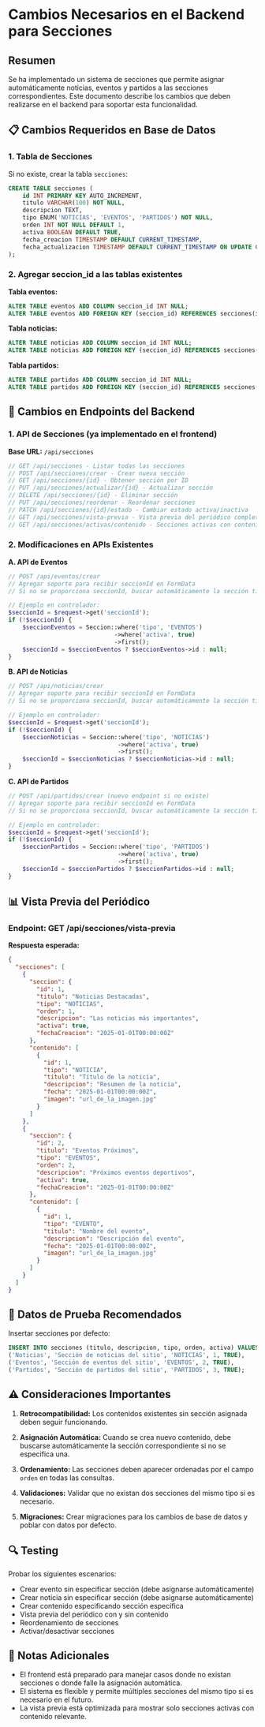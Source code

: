 # Cambios Necesarios en el Backend para Secciones

## Resumen
Se ha implementado un sistema de secciones que permite asignar automáticamente noticias, eventos y partidos a las secciones correspondientes. Este documento describe los cambios que deben realizarse en el backend para soportar esta funcionalidad.

## 📋 Cambios Requeridos en Base de Datos

### 1. Tabla de Secciones
Si no existe, crear la tabla `secciones`:

```sql
CREATE TABLE secciones (
    id INT PRIMARY KEY AUTO_INCREMENT,
    titulo VARCHAR(100) NOT NULL,
    descripcion TEXT,
    tipo ENUM('NOTICIAS', 'EVENTOS', 'PARTIDOS') NOT NULL,
    orden INT NOT NULL DEFAULT 1,
    activa BOOLEAN DEFAULT TRUE,
    fecha_creacion TIMESTAMP DEFAULT CURRENT_TIMESTAMP,
    fecha_actualizacion TIMESTAMP DEFAULT CURRENT_TIMESTAMP ON UPDATE CURRENT_TIMESTAMP
);
```

### 2. Agregar seccion_id a las tablas existentes

**Tabla eventos:**
```sql
ALTER TABLE eventos ADD COLUMN seccion_id INT NULL;
ALTER TABLE eventos ADD FOREIGN KEY (seccion_id) REFERENCES secciones(id) ON DELETE SET NULL;
```

**Tabla noticias:**
```sql
ALTER TABLE noticias ADD COLUMN seccion_id INT NULL;
ALTER TABLE noticias ADD FOREIGN KEY (seccion_id) REFERENCES secciones(id) ON DELETE SET NULL;
```

**Tabla partidos:**
```sql
ALTER TABLE partidos ADD COLUMN seccion_id INT NULL;
ALTER TABLE partidos ADD FOREIGN KEY (seccion_id) REFERENCES secciones(id) ON DELETE SET NULL;
```

## 🔧 Cambios en Endpoints del Backend

### 1. API de Secciones (ya implementado en el frontend)

**Base URL:** `/api/secciones`

```php
// GET /api/secciones - Listar todas las secciones
// POST /api/secciones/crear - Crear nueva sección
// GET /api/secciones/{id} - Obtener sección por ID
// PUT /api/secciones/actualizar/{id} - Actualizar sección
// DELETE /api/secciones/{id} - Eliminar sección
// PUT /api/secciones/reordenar - Reordenar secciones
// PATCH /api/secciones/{id}/estado - Cambiar estado activa/inactiva
// GET /api/secciones/vista-previa - Vista previa del periódico completo
// GET /api/secciones/activas/contenido - Secciones activas con contenido
```

### 2. Modificaciones en APIs Existentes

**A. API de Eventos**
```php
// POST /api/eventos/crear
// Agregar soporte para recibir seccionId en FormData
// Si no se proporciona seccionId, buscar automáticamente la sección tipo 'EVENTOS'

// Ejemplo en controlador:
$seccionId = $request->get('seccionId');
if (!$seccionId) {
    $seccionEventos = Seccion::where('tipo', 'EVENTOS')
                              ->where('activa', true)
                              ->first();
    $seccionId = $seccionEventos ? $seccionEventos->id : null;
}
```

**B. API de Noticias**
```php
// POST /api/noticias/crear
// Agregar soporte para recibir seccionId en FormData
// Si no se proporciona seccionId, buscar automáticamente la sección tipo 'NOTICIAS'

// Ejemplo en controlador:
$seccionId = $request->get('seccionId');
if (!$seccionId) {
    $seccionNoticias = Seccion::where('tipo', 'NOTICIAS')
                               ->where('activa', true)
                               ->first();
    $seccionId = $seccionNoticias ? $seccionNoticias->id : null;
}
```

**C. API de Partidos**
```php
// POST /api/partidos/crear (nuevo endpoint si no existe)
// Agregar soporte para recibir seccionId en FormData
// Si no se proporciona seccionId, buscar automáticamente la sección tipo 'PARTIDOS'

// Ejemplo en controlador:
$seccionId = $request->get('seccionId');
if (!$seccionId) {
    $seccionPartidos = Seccion::where('tipo', 'PARTIDOS')
                               ->where('activa', true)
                               ->first();
    $seccionId = $seccionPartidos ? $seccionPartidos->id : null;
}
```

## 📊 Vista Previa del Periódico

### Endpoint: GET /api/secciones/vista-previa

**Respuesta esperada:**
```json
{
  "secciones": [
    {
      "seccion": {
        "id": 1,
        "titulo": "Noticias Destacadas",
        "tipo": "NOTICIAS",
        "orden": 1,
        "descripcion": "Las noticias más importantes",
        "activa": true,
        "fechaCreacion": "2025-01-01T00:00:00Z"
      },
      "contenido": [
        {
          "id": 1,
          "tipo": "NOTICIA",
          "titulo": "Título de la noticia",
          "descripcion": "Resumen de la noticia",
          "fecha": "2025-01-01T00:00:00Z",
          "imagen": "url_de_la_imagen.jpg"
        }
      ]
    },
    {
      "seccion": {
        "id": 2,
        "titulo": "Eventos Próximos",
        "tipo": "EVENTOS",
        "orden": 2,
        "descripcion": "Próximos eventos deportivos",
        "activa": true,
        "fechaCreacion": "2025-01-01T00:00:00Z"
      },
      "contenido": [
        {
          "id": 1,
          "tipo": "EVENTO",
          "titulo": "Nombre del evento",
          "descripcion": "Descripción del evento",
          "fecha": "2025-01-01T00:00:00Z",
          "imagen": "url_de_la_imagen.jpg"
        }
      ]
    }
  ]
}
```

## 🚀 Datos de Prueba Recomendados

Insertar secciones por defecto:

```sql
INSERT INTO secciones (titulo, descripcion, tipo, orden, activa) VALUES
('Noticias', 'Sección de noticias del sitio', 'NOTICIAS', 1, TRUE),
('Eventos', 'Sección de eventos del sitio', 'EVENTOS', 2, TRUE),
('Partidos', 'Sección de partidos del sitio', 'PARTIDOS', 3, TRUE);
```

## ⚠️ Consideraciones Importantes

1. **Retrocompatibilidad:** Los contenidos existentes sin sección asignada deben seguir funcionando.

2. **Asignación Automática:** Cuando se crea nuevo contenido, debe buscarse automáticamente la sección correspondiente si no se especifica una.

3. **Ordenamiento:** Las secciones deben aparecer ordenadas por el campo `orden` en todas las consultas.

4. **Validaciones:** Validar que no existan dos secciones del mismo tipo si es necesario.

5. **Migraciones:** Crear migraciones para los cambios de base de datos y poblar con datos por defecto.

## 🔍 Testing

Probar los siguientes escenarios:
- Crear evento sin especificar sección (debe asignarse automáticamente)
- Crear noticia sin especificar sección (debe asignarse automáticamente)
- Crear contenido especificando sección específica
- Vista previa del periódico con y sin contenido
- Reordenamiento de secciones
- Activar/desactivar secciones

## 📝 Notas Adicionales

- El frontend está preparado para manejar casos donde no existan secciones o donde falle la asignación automática.
- El sistema es flexible y permite múltiples secciones del mismo tipo si es necesario en el futuro.
- La vista previa está optimizada para mostrar solo secciones activas con contenido relevante.

